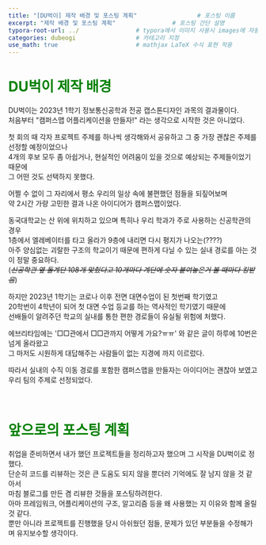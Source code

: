 ```yaml
---
title: "[DU벅이] 제작 배경 및 포스팅 계획"                 # 포스팅 이름
excerpt: "제작 배경 및 포스팅 계획"                # 포스팅 간단 설명
typora-root-url: ../                # typora에서 이미지 사용시 images에 자동 저장
categories: dubeogi                 # 카테고리 지정
use_math: true                      # mathjax LaTeX 수식 표현 적용
---
```


# <span style = 'color: #008000'>DU벅이 제작 배경</span>

DU벅이는 2023년 1학기 정보통신공학과 전공 캡스톤디자인 과목의 결과물이다.  
처음부터 "캠퍼스맵 어플리케이션을 만들자!" 라는 생각으로 시작한 것은 아니었다.

첫 회의 때 각자 프로젝트 주제를 하나씩 생각해와서 공유하고 그 중 가장 괜찮은 주제를 선정할 예정이었으나  
4개의 후보 모두 좀 아쉽거나, 현실적인 어려움이 있을 것으로 예상되는 주제들이었기 때문에<br>
그 어떤 것도 선택하지 못했다.

어쩔 수 없이 그 자리에서 평소 우리의 일상 속에 불편했던 점들을 되짚어보며  
약 2시간 가량 고민한 결과 나온 아이디어가 캠퍼스맵이었다.

동국대학교는 산 위에 위치하고 있으며 특히나 우리 학과가 주로 사용하는 신공학관의 경우  
1층에서 엘레베이터를 타고 올라가 9층에 내리면 다시 평지가 나오는(????)<br>
아주 양심없는 괴랄한 구조의 학교이기 때문에 편하게 다닐 수 있는 실내 경로를 아는 것이 정말 중요하다.<br>
(*~~신공학관 옆 돌계단 108개 맞췄다고 10개마다 계단에 숫자 붙여놓은거 볼 때마다 킹받음~~*)

하지만 2023년 1학기는 코로나 이후 전면 대면수업이 된 첫번째 학기였고  
20학번이 4학년이 되어 첫 대면 수업 등교를 하는 역사적인 학기였기 때문에<br>
선배들이 알려주던 학교의 실내를 통한 편한 경로들이 유실될 위험에 처했다.

에브리타임에는 '□□관에서 □□관까지 어떻게 가요?ㅠㅠ' 와 같은 글이 하루에 10번은 넘게 올라왔고  
그 마저도 시원하게 대답해주는 사람들이 없는 지경에 까지 이르렀다.

따라서 실내의 수직 이동 경로를 포함한 캠퍼스맵을 만들자는 아이디어는 괜찮아 보였고  
우리 팀의 주제로 선정되었다.

<br>

# <span style = 'color: #008000'>앞으로의 포스팅 계획</span>
취업을 준비하면서 내가 했던 프로젝트들을 정리하고자 했으며 그 시작을 DU벅이로 정했다.  
단순히 코드를 리뷰하는 것은 큰 도움도 되지 않을 뿐더러 기억에도 잘 남지 않을 것 같아서<br>
마침 블로그를 만든 겸 리뷰한 것들을 포스팅하려한다.<br>
아마 프레임워크, 어플리케이션의 구조, 알고리즘 등을 왜 사용했는 지 이유와 함께 올릴 것 같다.<br>
뿐만 아니라 프로젝트를 진행했을 당시 아쉬웠던 점들, 문제가 있던 부분들을 수정해가며 유지보수할 생각이다.<br>